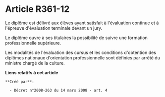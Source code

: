 # Article R361-12

Le diplôme est délivré aux élèves ayant satisfait à l'évaluation continue et à l'épreuve d'évaluation terminale devant un
jury. 

Le diplôme ouvre à ses titulaires la possibilité de suivre une formation professionnelle supérieure. 

Les modalités de l'évaluation des cursus et les conditions d'obtention des diplômes nationaux d'orientation professionnelle
sont définies par arrêté du ministre chargé de la culture.

**Liens relatifs à cet article**

	**Créé par**:

	  - Décret n°2008-263 du 14 mars 2008 - art. 4
